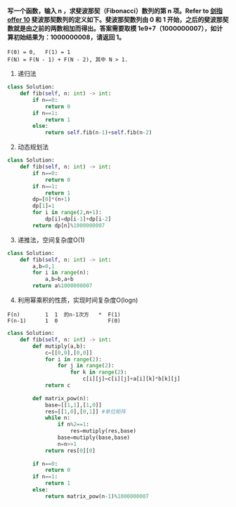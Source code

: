 #### 写一个函数，输入 n ，求斐波那契（Fibonacci）数列的第 n 项。Refer to [剑指offer 10](https://leetcode-cn.com/problems/fei-bo-na-qi-shu-lie-lcof/) 斐波那契数列的定义如下。斐波那契数列由 0 和 1 开始，之后的斐波那契数就是由之前的两数相加而得出。答案需要取模 1e9+7（1000000007），如计算初始结果为：1000000008，请返回 1。

```
F(0) = 0,   F(1) = 1
F(N) = F(N - 1) + F(N - 2), 其中 N > 1.
```
1. 递归法
```python
class Solution:
    def fib(self, n: int) -> int:
        if n==0:
            return 0
        if n==1:
            return 1
        else:
            return self.fib(n-1)+self.fib(n-2)
```
2. 动态规划法
```python
class Solution:
    def fib(self, n: int) -> int:
        if n==0:
            return 0
        if n==1:
            return 1
        dp=[0]*(n+1)
        dp[1]=1
        for i in range(2,n+1):
            dp[i]=dp[i-1]+dp[i-2]
        return dp[n]%1000000007
```
3. 递推法，空间复杂度O(1)
```python
class Solution:
    def fib(self, n: int) -> int:
        a,b=0,1
        for i in range(n):
            a,b=b,a+b
        return a%1000000007
```

4. 利用幂乘积的性质，实现时间复杂度O(logn)
```
F(n)        1  1  的n-1次方   *  F(1)
F(n-1)      1  0                F(0)
```
```python
class Solution:
    def fib(self, n: int) -> int:
        def mutiply(a,b):
            c=[[0,0],[0,0]]
            for i in range(2):
                for j in range(2):
                    for k in range(2):
                        c[i][j]=c[i][j]+a[i][k]*b[k][j]
            return c
        
        def matrix_pow(n):
            base=[[1,1],[1,0]]
            res=[[1,0],[0,1]] #单位矩阵 
            while n:
                if n%2==1:
                    res=mutiply(res,base)
                base=mutiply(base,base)
                n=n>>1
            return res[0][0]
        
        if n==0:
            return 0
        if n==1:
            return 1
        else:
            return matrix_pow(n-1)%1000000007
```
